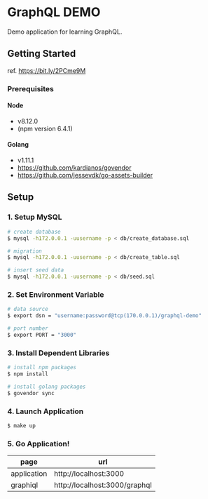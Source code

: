 # GraphQL DEMO

Demo application for learning GraphQL.

## Getting Started

ref. https://bit.ly/2PCme9M


### Prerequisites

#### Node
- v8.12.0
- (npm version 6.4.1)

#### Golang
- v1.11.1
- https://github.com/kardianos/govendor
- https://github.com/jessevdk/go-assets-builder

## Setup

### 1. Setup MySQL
```bash
# create database
$ mysql -h172.0.0.1 -uusername -p < db/create_database.sql

# migration
$ mysql -h172.0.0.1 -uusername -p < db/create_table.sql

# insert seed data
$ mysql -h172.0.0.1 -uusername -p < db/seed.sql
```

### 2. Set Environment Variable
```bash
# data source
$ export dsn = "username:password@tcp(170.0.0.1)/graphql-demo"

# port number
$ export PORT = "3000"

```

### 3. Install Dependent Libraries
```bash
# install npm packages
$ npm install

# install golang packages
$ govendor sync
```

### 4. Launch Application
```bash
$ make up
```

### 5. Go Application!
|  page  |  url  |
| ---- | ---- |
|  application  |  http://localhost:3000  |
|  graphiql  |  http://localhost:3000/graphql  |
